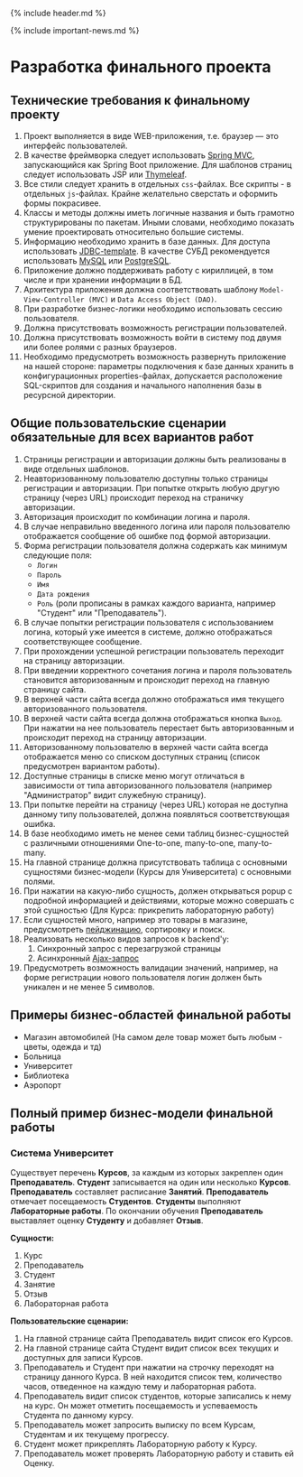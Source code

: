 {% include header.md %}

{% include important-news.md %}

Разработка финального проекта
===

Технические требования к финальному проекту
---------------------
1. Проект выполняется в виде WEB-приложения, т.е. браузер — это интерфейс пользователей. 
1. В качестве фреймворка следует использовать [Spring MVC](../spring_mvc_framework/spring_mvc_framework.md),
запускающийся как Spring Boot приложение. Для шаблонов страниц следует использовать JSP или [Thymeleaf](https://www.thymeleaf.org/).
1. Все стили следует хранить в отдельных `css`-файлах. Все скрипты - в отдельных `js`-файлах. Крайне желательно сверстать
и оформить формы покрасивее.
1. Классы и методы должны иметь логичные названия и быть грамотно структурированы по
пакетам. Иными словами, необходимо показать умение проектировать относительно большие системы.
1. Информацию необходимо хранить в базе данных. Для доступа использовать [JDBC-template](../jdbc/jdbc.md).
В качестве СУБД рекомендуется использовать [MySQL](https://dev.mysql.com/downloads/installer/) или [PostgreSQL](https://www.postgresql.org/download/).
1. Приложение должно поддерживать работу с кириллицей, в том числе и при хранении информации в БД.
1. Архитектура приложения должна соответствовать шаблону `Model-View-Controller (MVC)` и `Data Access Object (DAO)`.
1. При разработке бизнес-логики необходимо использовать сессию пользователя.
1. Должна присутствовать возможность регистрации пользователей. 
1. Должна присутствовать возможность войти в систему под двумя или более ролями с разных браузеров.
1. Необходимо предусмотреть возможность развернуть приложение на нашей стороне: параметры подключения к базе данных
хранить в конфигурационных properties-файлах, допускается расположение SQL-скриптов для создания и начального наполнения базы
в ресурсной директории.

Общие пользовательские сценарии обязательные для всех вариантов работ
---------------------
1. Страницы регистрации и авторизации должны быть реализованы в виде отдельных шаблонов.
1. Неавторизованному пользователю доступны только страницы регистрации и авторизации. При попытке открыть любую другую
страницу (через URL) происходит переход на страничку авторизации.
1. Авторизация происходит по комбинации логина и пароля.
1. В случае неправильно введенного логина или пароля пользователю отображается сообщение об ошибке под формой
авторизации.
1. Форма регистрации пользователя должна содержать как минимум следующие поля:
    * `Логин`
    * `Пароль`
    * `Имя`
    * `Дата рождения`
    * `Роль` (роли прописаны в рамках каждого варианта, например "Студент" или "Преподаватель").
1. В случае попытки регистрации пользователя с использованием логина, который уже имеется в системе, должно
отображаться соответствующее сообщение.
1. При прохождении успешной регистрации пользователь переходит на страницу авторизации.
1. При введении корректного сочетания логина и пароля пользователь становится авторизованным и происходит переход
на главную страницу сайта.
1. В верхней части сайта всегда должно отображаться имя текущего авторизованного пользователя.
1. В верхней части сайта всегда должна отображаться кнопка `Выход`. При нажатии на нее пользователь
перестает быть авторизованным и происходит переход на страницу авторизации.
1. Авторизованному пользователю в верхней части сайта всегда отображается меню со списком доступных страниц (список
предусмотрен вариантом работы).
1. Доступные страницы в списке меню могут отличаться в зависимости от типа авторизованного пользователя (например
"Администратор" видит служебную страницу).
1. При попытке перейти на страницу (через URL) которая не доступна данному типу пользователей, должна
появляться соответствующая ошибка.
1. В базе необходимо иметь не менее семи таблиц бизнес-сущностей с различными отношениями One-to-one, many-to-one,
many-to-many.
1. На главной странице должна присутствовать таблица с основными сущностями бизнес-модели (Курсы для Университета) с
основными полями.
1. При нажатии на какую-либо сущность, должен открываться popup с подробной информацией и действиями, которые можно
совершать с этой сущностью (Для Курса: прикрепить лабораторную работу)
1. Если сущностей много, например это товары в магазине, предусмотреть
[пейджинацию](https://www.w3schools.com/css/css3_pagination.asp), сортировку и поиск.
1. Реализовать несколько видов запросов к backend'у:
    1. Синхронный запрос с перезагрузкой страницы
    1. Асинхронный [Ajax-запрос](https://www.w3schools.com/jquery/ajax_ajax.asp)
1. Предусмотреть возможность валидации значений, например, на форме регистрации нового пользователя логин должен быть
уникален и не менее 5 символов.

Примеры бизнес-областей финальной работы
---------------------
* Магазин автомобилей (На самом деле товар может быть любым - цветы, одежда и тд)
* Больница
* Университет
* Библиотека
* Аэропорт

Полный пример бизнес-модели финальной работы
---------------------
### Система Университет
Существует перечень **Курсов**, за каждым из которых закреплен один **Преподаватель**. 
**Студент** записывается на один или несколько **Курсов**. **Преподаватель** составляет расписание **Занятий**.
**Преподаватель** отмечает посещаемость **Студентов**. **Студенты** выполняют **Лабораторные работы**.
По окончании обучения **Преподаватель** выставляет оценку **Студенту** и добавляет **Отзыв**.

**Сущности:**
1. Курс
1. Преподаватель
1. Студент
1. Занятие
1. Отзыв
1. Лабораторная работа

**Пользовательские сценарии:**
1. На главной странице сайта Преподаватель видит список его Курсов.
1. На главной странице сайта Студент видит список всех текущих и доступных для записи Курсов.
1. Преподаватель и Студент при нажатии на строчку переходят на страницу данного Курса. В ней находится список тем,
количество часов, отведенное на каждую тему и лабораторная работа.
1. Преподаватель видит список студентов, которые записались к нему на курс. Он может отметить посещаемость и успеваемость
Студента по данному курсу.
1. Преподаватель может запросить выписку по всем Курсам, Студентам и их текущему прогрессу. 
1. Студент может прикреплять Лабораторную работу к Курсу.
1. Преподаватель может проверять Лабораторную работу и ставить ей Оценку.
